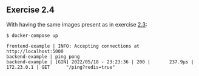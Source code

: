 ## Exercise 2.4

With having the same images present as in exercise [2.3](../2.3):

```
$ docker-compose up
```
```
frontend-example | INFO: Accepting connections at http://localhost:5000
backend-example | ping pong
backend-example | [GIN] 2022/05/18 - 23:23:36 | 200 |       237.9µs |      172.23.0.1 | GET      "/ping?redis=true"
```